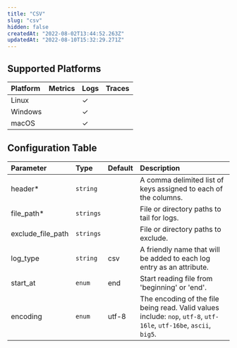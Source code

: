```yaml
---
title: "CSV"
slug: "csv"
hidden: false
createdAt: "2022-08-02T13:44:52.263Z"
updatedAt: "2022-08-10T15:32:29.271Z"
---
```

## Supported Platforms

| Platform | Metrics | Logs | Traces |
| :------- | :------ | :--- | :----- |
| Linux    |         | ✓    |        |
| Windows  |         | ✓    |        |
| macOS    |         | ✓    |        |

## Configuration Table

| Parameter         | Type      | Default | Description                                                                                                         |
| :---------------- | :-------- | :------ | :------------------------------------------------------------------------------------------------------------------ |
| header\*          | `string`  |         | A comma delimited list of keys assigned to each of the columns.                                                     |
| file_path\*       | `strings` |         | File or directory paths to tail for logs.                                                                           |
| exclude_file_path | `strings` |         | File or directory paths to exclude.                                                                                 |
| log_type          | `string`  | csv     | A friendly name that will be added to each log entry as an attribute.                                               |
| start_at          | `enum`    | end     | Start reading file from 'beginning' or 'end'.                                                                       |
| encoding          | `enum`    | utf-8   | The encoding of the file being read. Valid values include: `nop`, `utf-8`, `utf-16le`, `utf-16be`, `ascii`, `big5`. |